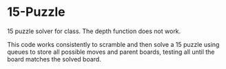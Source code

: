 # 15-Puzzle
15 puzzle solver for class.
The depth function does not work.

This code works consistently to scramble and then solve a 15 puzzle using queues to store all possible moves and parent boards, testing all until the board matches the solved board.
